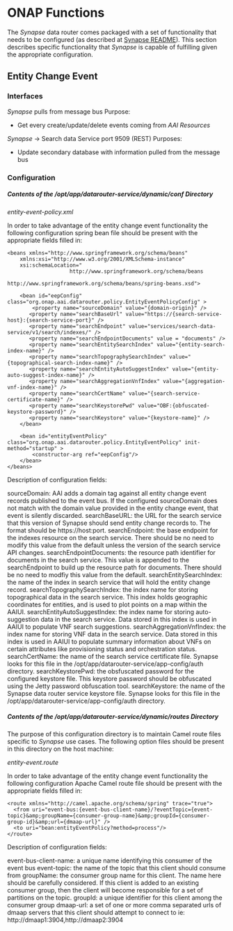 # ONAP Functions

The _Synapse_ data router comes packaged with a set of functionality that needs to be configured (as described at [Synapse README](./README.md)). This section describes specific functionality that _Synapse_ is capable of fulfilling given the appropriate configuration.

## Entity Change Event

### Interfaces

_Synapse_ pulls from message bus 
Purpose:
- Get every create/update/delete events coming from _AAI Resources_

_Synapse_ -> Search data Service port 9509 (REST)
Purposes: 
 - Update secondary database with information pulled from the message bus

### Configuration

##### Contents of the /opt/app/datarouter-service/dynamic/conf Directory

_entity-event-policy.xml_

In order to take advantage of the entity change event functionality the following configuration spring bean file should be present with the appropriate fields filled in:

	<beans xmlns="http://www.springframework.org/schema/beans"
        xmlns:xsi="http://www.w3.org/2001/XMLSchema-instance"
        xsi:schemaLocation="
                        http://www.springframework.org/schema/beans
                        http://www.springframework.org/schema/beans/spring-beans.xsd">

        <bean id="eepConfig" class="org.onap.aai.datarouter.policy.EntityEventPolicyConfig" >
        	<property name="sourceDomain" value="{domain-origin}" />
           <property name="searchBaseUrl" value="https://{search-service-host}:{search-service-port}" />
           <property name="searchEndpoint" value="services/search-data-service/v1/search/indexes/" />
           <property name="searchEndpointDocuments" value = "documents" />
           <property name="searchEntitySearchIndex" value="{entity-search-index-name}" />
           <property name="searchTopographySearchIndex" value="{topographical-search-index-name}" />
           <property name="searchEntityAutoSuggestIndex" value="{entity-auto-suggest-index-name}" />
           <property name="searchAggregationVnfIndex" value="{aggregation-vnf-index-name}" />
           <property name="searchCertName" value="{search-service-certificate-name}" />
           <property name="searchKeystorePwd" value="OBF:{obfuscated-keystore-password}" />
           <property name="searchKeystore" value="{keystore-name}" />
        </bean>

        <bean id="entityEventPolicy" class="org.onap.aai.datarouter.policy.EntityEventPolicy" init-method="startup" >
            <constructor-arg ref="eepConfig"/>
        </bean>
	</beans>

Description of configuration fields:

sourceDomain: AAI adds a domain tag against all entity change event records published to the event bus. If the configured sourceDomain does not match with the domain value provided in the entity change event, that event is silently discarded.
searchBaseURL: the URL for the search service that this version of Synapse should send entity change records to. The format should be https://host:port. 
searchEndpoint: the base endpoint for the indexes resource on the search service. There should be no need to modify this value from the default unless the version of the search service API changes.
searchEndpointDocuments: the resource path identifier for documents in the search service. This value is appended to the searchEndpoint to build up the resource path for documents. There should be no need to modfiy this value from the default.
searchEntitySearchIndex: the name of the index in search service that will hold the entity change record.
searchTopographySearchIndex: the index name for storing topographical data in the search service. This index holds geographic coordinates for entities, and is used to plot points on a map within the AAIUI. 
searchEntityAutoSuggestIndex: the index name for storing auto-suggestion data in the search service. Data stored in this index is used in AAIUI to populate VNF search suggestions.
searchAggregationVnfIndex: the index name for storing VNF data in the search service. Data stored in this index is used in AAIUI to populate summary information about VNFs on certain attributes like provisioning status and orchestration status.
searchCertName: the name of the search service certificate file. Synapse looks for this file in the /opt/app/datarouter-service/app-config/auth directory.
searchKeystorePwd: the obsfuscated password for the configured keystore file. This keystore password should be obfuscated using the Jetty password obfuscation tool. 
searchKeystore: the name of the Synapse data router service keystore file. Synapse looks for this file in the /opt/app/datarouter-service/app-config/auth directory.

##### Contents of the /opt/app/datarouter-service/dynamic/routes Directory

The purpose of this configuration directory is to maintain Camel route files specific to _Synapse_ use cases.
The following option files should be present in this directory on the host machine:

_entity-event.route_

In order to take advantage of the entity change event functionality the following configuration Apache Camel route file should be present with the appropriate fields filled in:

	<route xmlns="http://camel.apache.org/schema/spring" trace="true">
	  <from uri="event-bus:{event-bus-client-name}/?eventTopic={event-topic}&amp;groupName={consumer-group-name}&amp;groupId={consumer-group-id}&amp;url={dmaap-url}" />
	  <to uri="bean:entityEventPolicy?method=process"/>
	</route>

Description of configuration fields:

event-bus-client-name: a unique name identifying this consumer of the event bus
event-topic: the name of the topic that this client should consume from
groupName: the consumer group name for this client. The name here should be carefully considered. If this client is added to an existing consumer group, then the client will become responsible for a set of partitions on the topic.
groupId: a unique identifier for this client among the consumer group
dmaap-url: a set of one or more comma separated urls of dmaap servers that this client should attempt to connect to ie: http://dmaap1:3904,http://dmaap2:3904
